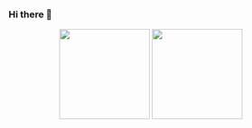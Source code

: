 ### Hi there 👋
<div align='center'>
  <img height="160em" src="https://github-readme-stats-eight-theta.vercel.app/api?username=htopalov&show_icons=true&theme=react&include_all_commits=true&count_private=true "/>
  <img height="160em" src="https://github-readme-stats-eight-theta.vercel.app/api/top-langs/?username=htopalov&layout=compact&langs_count=8&hide=java,r&theme=react "/>
</div>
<!--
**htopalov/htopalov** is a ✨ _special_ ✨ repository because its `README.md` (this file) appears on your GitHub profile.

Here are some ideas to get you started:

- 🔭 I’m currently working on ...
- 🌱 I’m currently learning ...
- 👯 I’m looking to collaborate on ...
- 🤔 I’m looking for help with ...
- 💬 Ask me about ...
- 📫 How to reach me: ...
- 😄 Pronouns: ...
- ⚡ Fun fact: ...
-->
